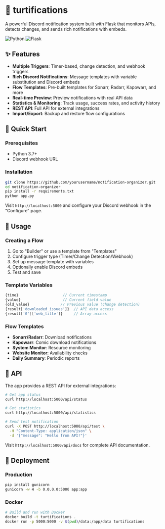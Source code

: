 # 🚀 turtifications

A powerful Discord notification system built with Flask that monitors APIs, detects changes, and sends rich notifications with embeds.

![Python](https://img.shields.io/badge/Python-3.7+-blue.svg)
![Flask](https://img.shields.io/badge/Flask-2.0+-green.svg)

## ✨ Features

- **Multiple Triggers**: Timer-based, change detection, and webhook triggers
- **Rich Discord Notifications**: Message templates with variable substitution and Discord embeds
- **Flow Templates**: Pre-built templates for Sonarr, Radarr, Kapowarr, and more
- **Real-time Preview**: Preview notifications with real API data
- **Statistics & Monitoring**: Track usage, success rates, and activity history
- **REST API**: Full API for external integrations
- **Import/Export**: Backup and restore flow configurations

## 🚀 Quick Start

### Prerequisites
- Python 3.7+
- Discord webhook URL

### Installation

```bash
git clone https://github.com/yourusername/notification-organizer.git
cd notification-organizer
pip install -r requirements.txt
python app.py
```

Visit `http://localhost:5000` and configure your Discord webhook in the "Configure" page.

## 📖 Usage

### Creating a Flow

1. Go to "Builder" or use a template from "Templates"
2. Configure trigger type (Timer/Change Detection/Webhook)
3. Set up message template with variables
4. Optionally enable Discord embeds
5. Test and save

### Template Variables

```javascript
{time}                    // Current timestamp
{value}                   // Current field value
{old_value}              // Previous value (change detection)
{result['downloaded_issues']}  // API data access
{result['0']['web_title']}     // Array access
```

### Flow Templates

- **Sonarr/Radarr**: Download notifications
- **Kapowarr**: Comic download notifications
- **System Monitor**: Resource monitoring
- **Website Monitor**: Availability checks
- **Daily Summary**: Periodic reports

## 🔌 API

The app provides a REST API for external integrations:

```bash
# Get app status
curl http://localhost:5000/api/status

# Get statistics
curl http://localhost:5000/api/statistics

# Send test notification
curl -X POST http://localhost:5000/api/test \
  -H "Content-Type: application/json" \
  -d '{"message": "Hello from API!"}'
```

Visit `http://localhost:5000/api/docs` for complete API documentation.

## 🚀 Deployment

### Production
```bash
pip install gunicorn
gunicorn -w 4 -b 0.0.0.0:5000 app:app
```

### Docker
```bash
# Build and run with Docker
docker build -t turtifications .
docker run -p 5000:5000 -v $(pwd)/data:/app/data turtifications
```
